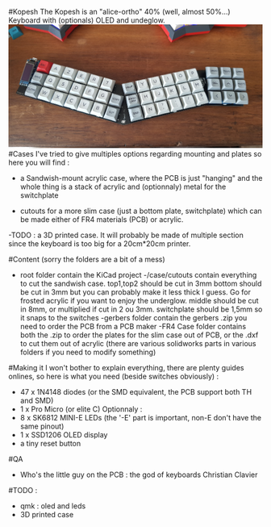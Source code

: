 #Kopesh
The Kopesh is an "alice-ortho" 40% (well, almost 50%...) Keyboard with (optionals) OLED and undeglow.
![without plate](https://github.com/Koumbaya/Kopesh/blob/origin/pictures/20200418_130837~(1).jpg?raw=true)
#Cases
I've tried to give multiples options regarding mounting and plates so here you will find :
- a Sandwish-mount acrylic case, where the PCB is just "hanging" and the whole thing is a stack of acrylic and (optionnaly) metal for the switchplate

- cutouts for a more slim case (just a bottom plate, switchplate) which can be made either of FR4 materials (PCB) or acrylic.

-TODO : a 3D printed case. It will probably be made of multiple section since the keyboard is too big for a 20cm*20cm printer.

#Content
(sorry the folders are a bit of a mess)
- root folder contain the KiCad project
-/case/cutouts contain everything to cut the sandwish case. 
	top1,top2 should be cut in 3mm
	bottom should be cut in 3mm but you can probably make it less thick I guess. Go for frosted acrylic if you want to enjoy the underglow.
	middle should be cut in 8mm, or multiplied if cut in 2 ou 3mm.
	switchplate should be 1,5mm so it snaps to the switches
-gerbers folder contain the gerbers .zip you need to order the PCB from a PCB maker
-FR4 Case folder contains both the .zip to order the plates for the slim case out of PCB, or the .dxf to cut them out of acrylic
(there are various solidworks parts in various folders if you need to modify something)

#Making it
I won't bother to explain everything, there are plenty guides onlines, so here is what you need (beside switches obviously) :
- 47 x 1N4148 diodes (or the SMD equivalent, the PCB support both TH and SMD)
- 1 x Pro Micro (or elite C)
Optionnaly :  
- 8 x SK6812 MINI-E LEDs (the '-E' part is important, non-E don't have the same pinout)
- 1 x SSD1206 OLED display
- a tiny reset button

#QA
- Who's the little guy on the PCB : the god of keyboards Christian Clavier

#TODO :
- qmk : oled and leds
- 3D printed case
